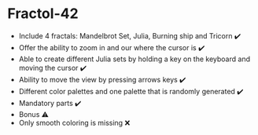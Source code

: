 # Fractol-42
* Include 4 fractals: Mandelbrot Set, Julia, Burning ship and Tricorn ✔️
* Offer the ability to zoom in and our where the cursor is ✔️
* Able to create different Julia sets by holding a key on the keyboard and moving the cursor ✔️
* Ability to move the view by pressing arrows keys ✔️
* Different color palettes and one palette that is randomly generated ✔️  
* Mandatory parts ✔️  
* Bonus ⚠️
* Only smooth coloring is missing ❌